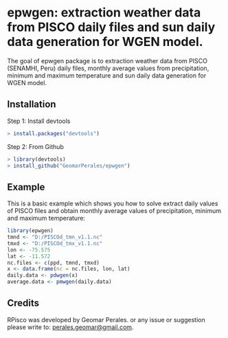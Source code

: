 # epwgen: extraction weather data from PISCO daily files and sun daily data generation for WGEN model.

The goal of epwgen package is to extraction weather data from PISCO (SENAMHI, Peru) daily files,
monthly average values from precipitation, minimum and maximum temperature and sun daily data
generation for WGEN model. 

## Installation

Step 1: Install devtools

``` r
> install.packages("devtools")
```

Step 2: From Github

``` r
> library(devtools)
> install_github("GeomarPerales/epwgen")
```

## Example

This is a basic example which shows you how to solve extract daily values of PISCO files and obtain
monthly average values of precipitation, minimum and maximum temperature:

``` r
library(epwgen)
tmnd <- "D:/PISCOd_tmn_v1.1.nc"
tmxd <- "D:/PISCOd_tmx_v1.1.nc"
lon <- -75.575
lat <- -11.572
nc.files <- c(ppd, tmnd, tmxd)
x <- data.frame(nc = nc.files, lon, lat)
daily.data <- pdwgen(x)
average.data <- pmwgen(daily.data)
```
## Credits

RPisco was developed by Geomar Perales. or any issue or suggestion please write
to: perales.geomar@gmail.com.

